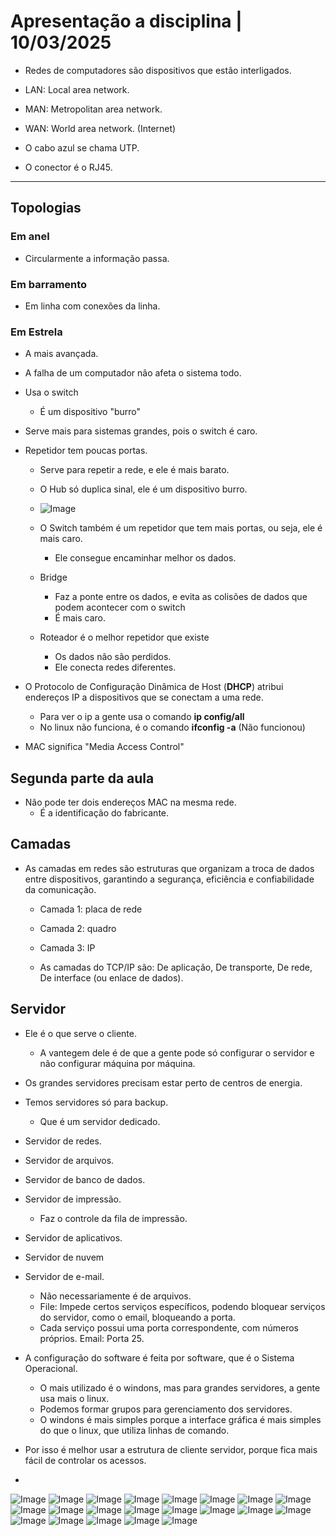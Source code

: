 # Apresentação a disciplina | 10/03/2025

- Redes de computadores são dispositivos que estão interligados.
- LAN: Local area network.
- MAN: Metropolitan area network.
- WAN: World area network. (Internet)

- O cabo azul se chama UTP.
- O conector é o RJ45.

----------------------------------------------------------------------------------

## Topologias

### Em anel

- Circularmente a informação passa.

### Em barramento

- Em linha com conexões da linha.

### Em Estrela

- A mais avançada.
- A falha de um computador não afeta o sistema todo.
- Usa o switch
  - É um dispositivo "burro"
- Serve mais para sistemas grandes, pois o switch é caro.

- Repetidor tem poucas portas.
  - Serve para repetir a rede, e ele é mais barato.
  - O Hub só duplica sinal, ele é um dispositivo burro.
  - ![Image](https://github.com/user-attachments/assets/2a5fb400-bda3-4818-a0d7-649306dbb928)
  - O Switch também é um repetidor que tem mais portas, ou seja, ele é mais caro.
    - Ele consegue encaminhar melhor os dados.

  - Bridge
    - Faz a ponte entre os dados, e evita as colisões de dados que podem acontecer com o switch
    - É mais caro.

  - Roteador é o melhor repetidor que existe
    - Os dados não são perdidos.
    - Ele conecta redes diferentes.
   
- O Protocolo de Configuração Dinâmica de Host (<b>DHCP</b>) atribui endereços IP a dispositivos que se conectam a uma rede.
  - Para ver o ip a gente usa o comando <b>ip config/all</b>
  - No linux não funciona, é o comando <b>ifconfig -a</b> (Não funcionou)

-  MAC significa "Media Access Control"

## Segunda parte da aula

- Não pode ter dois endereços MAC na mesma rede.
  - É a identificação do fabricante.

## Camadas

- As camadas em redes são estruturas que organizam a troca de dados entre dispositivos, garantindo a segurança, eficiência e confiabilidade da comunicação.
  - Camada 1: placa de rede
  - Camada 2: quadro
  - Camada 3: IP
 
  - As camadas do TCP/IP são: De aplicação, De transporte, De rede, De interface (ou enlace de dados).

## Servidor

- Ele é o que serve o cliente.
  - A vantegem dele é de que a gente pode só configurar o servidor e não configurar máquina por máquina.

- Os grandes servidores precisam estar perto de centros de energia.

- Temos servidores só para backup.
  - Que é um servidor dedicado.
- Servidor de redes.
- Servidor de arquivos.
- Servidor de banco de dados.
- Servidor de impressão.
  - Faz o controle da fila de impressão.
- Servidor de aplicativos.
- Servidor de nuvem
- Servidor de e-mail.
  - Não necessariamente é de arquivos.
  - File: Impede certos serviços específicos, podendo bloquear serviços do servidor, como o email, bloqueando a porta.
  - Cada serviço possui uma porta correspondente, com números próprios. Email: Porta 25.

- A configuração do software é feita por software, que é o Sistema Operacional.
  - O mais utilizado é o windons, mas para grandes servidores, a gente usa mais o linux.
  - Podemos formar grupos para gerenciamento dos servidores.
  - O windons é mais simples porque a interface gráfica é mais simples do que o linux, que utiliza linhas de comando.

- Por isso é melhor usar a estrutura de cliente servidor, porque fica mais fácil de controlar os acessos.

- 

![Image](https://github.com/user-attachments/assets/7f811afc-630b-44de-86d2-b073bfc40969)
![Image](https://github.com/user-attachments/assets/2eb447ae-f09d-44e4-8f06-7d48fe844909)
![Image](https://github.com/user-attachments/assets/4758d45f-e1d9-4c98-a67d-caa21beca8cb)
![Image](https://github.com/user-attachments/assets/18f1f33d-0a41-41a1-99a1-9915d04a418a)
![Image](https://github.com/user-attachments/assets/0ceaefce-b5af-4a3f-9745-768c9d77a20b)
![Image](https://github.com/user-attachments/assets/5358e0f6-9a1e-4117-a56f-c701aa0aebab)
![Image](https://github.com/user-attachments/assets/2b811375-8806-43a9-a927-0aac67879e78)
![Image](https://github.com/user-attachments/assets/4d50c076-c941-4823-97b2-cdc055df3a88)
![Image](https://github.com/user-attachments/assets/55aeee73-c91c-4ccf-8d7e-270ed596e57e)
![Image](https://github.com/user-attachments/assets/d011cbca-8af4-4c89-a456-0302ecab535a)
![Image](https://github.com/user-attachments/assets/2e766baf-03ed-407b-89a6-0d13037c01db)
![Image](https://github.com/user-attachments/assets/ecdcae5c-bffe-4288-9bf9-93c91400fc62)
![Image](https://github.com/user-attachments/assets/781aeabc-496a-40b3-918c-ceaf75f27bf1)
![Image](https://github.com/user-attachments/assets/549ce30b-8a48-4ea4-985c-11dd2654b8a2)
![Image](https://github.com/user-attachments/assets/778eba90-6dc5-47af-b6bb-96cf9cb9940d)
![Image](https://github.com/user-attachments/assets/43248d3c-9469-48eb-935d-cc32a75b7fda)
![Image](https://github.com/user-attachments/assets/62700997-080f-43ea-a6e2-ecbd50cb8dde)
![Image](https://github.com/user-attachments/assets/cfdedbf9-fc6d-4a30-8e6c-d858245b20c0)
![Image](https://github.com/user-attachments/assets/d3a32d40-ea2c-4ae1-9b15-c1b40134c6b1)
![Image](https://github.com/user-attachments/assets/b581dd9b-34d4-49f3-b422-6eac61ed92f8)
![Image](https://github.com/user-attachments/assets/9d99e39d-2344-423d-a3bc-f50ac1aa0f7b)
